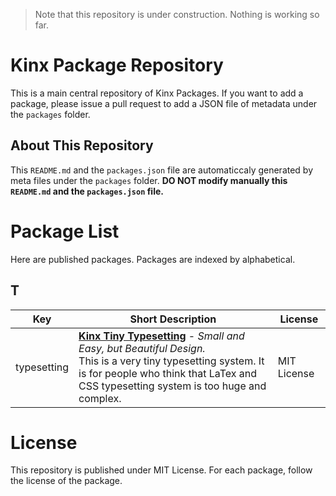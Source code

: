 > Note that this repository is under construction. Nothing is working so far.

# Kinx Package Repository

This is a main central repository of Kinx Packages. If you want to add a package, please issue a pull request to add a JSON file of metadata under the `packages` folder.
## About This Repository

This `README.md` and the `packages.json` file are automaticcaly generated by meta files under the `packages` folder.
**DO NOT modify manually this `README.md` and the `packages.json` file.**

# Package List

Here are published packages. Packages are indexed by alphabetical.

## T

|Key|Short Description|License|
|---|---|---|
|typesetting|**[Kinx Tiny Typesetting](https://github.com/Kray-G/kinx-tiny-typesetting)** - *Small and Easy, but Beautiful Design.*<br/>This is a very tiny typesetting system. It is for people who think that LaTex and CSS typesetting system is too huge and complex.|MIT License
# License

This repository is published under MIT License. For each package, follow the license of the package.
